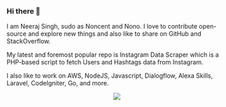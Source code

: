 ### Hi there 👋

I am Neeraj Singh, sudo as Noncent and Nono.  I love to contribute open-source and explore new things and also like to share on GitHub and StackOverflow.

My latest and foremost popular repo is Instagram Data Scraper which is a PHP-based script to fetch Users and Hashtags data from Instagram.

I also like to work on AWS, NodeJS, Javascript, Dialogflow, Alexa Skills, Laravel, CodeIgniter, Go, and more.

<center><img align="center" src="https://github-readme-stats.vercel.app/api?username=noncent&show_icons=true&theme=buefy" /></center>

